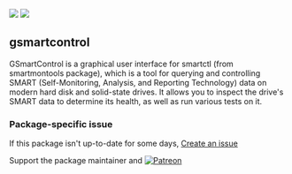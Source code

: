 [![](https://img.shields.io/chocolatey/v/gsmartcontrol?color=green&label=gsmartcontrol)](https://chocolatey.org/packages/gsmartcontrol) [![](https://img.shields.io/chocolatey/dt/gsmartcontrol)](https://chocolatey.org/packages/gsmartcontrol)

## gsmartcontrol
GSmartControl is a graphical user interface for smartctl (from smartmontools package), which is a tool for querying and controlling SMART (Self-Monitoring, Analysis, and Reporting Technology) data on modern hard disk and solid-state drives. It allows you to inspect the drive's SMART data to determine its health, as well as run various tests on it.


### Package-specific issue
If this package isn't up-to-date for some days, [Create an issue](https://github.com/tunisiano187/Chocolatey-packages/issues/new/choose)

Support the package maintainer and [![Patreon](https://cdn.jsdelivr.net/gh/tunisiano187/Chocolatey-packages@d15c4e19c709e7148588d4523ffc6dd3cd3c7e5e/icons/patreon.png)](https://www.patreon.com/tunisiano)
